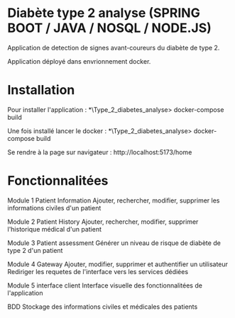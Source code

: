 # Diabète type 2 analyse (SPRING BOOT / JAVA / NOSQL / NODE.JS)

Application de detection de signes avant-coureurs du diabète de type 2.

Application déployé dans envrionnement docker.

# Installation

Pour installer l'application : *\Type_2_diabetes_analyse> docker-compose build

Une fois installé lancer le docker : *\Type_2_diabetes_analyse> docker-compose build

Se rendre à la page sur navigateur  : http://localhost:5173/home

# Fonctionnalitées

Module 1 Patient Information
Ajouter, rechercher, modifier, supprimer les informations civiles d'un patient

Module 2 Patient History
Ajouter, rechercher, modifier, supprimer l'historique médical d'un patient

Module 3 Patient assessment
Générer un niveau de risque de diabète de type 2 d'un patient

Module 4 Gateway
Ajouter, modifier, supprimer et authentifier un utilisateur
Rediriger les requetes de l'interface vers les services dédiées

Module 5 interface client
Interface visuelle des fonctionnalitées de l'application

BDD
Stockage des informations civiles et médicales des patients












